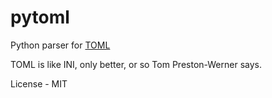 pytoml
======

Python parser for [TOML](https://github.com/mojombo/toml)

TOML is like INI, only better, or so Tom Preston-Werner says.

License - MIT
